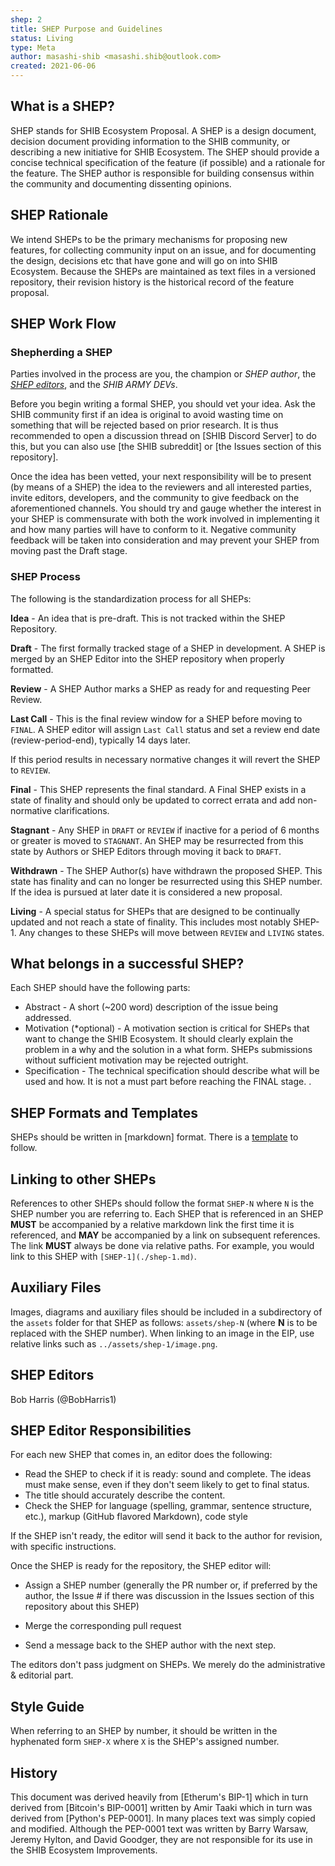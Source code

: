 ```yaml
---
shep: 2
title: SHEP Purpose and Guidelines
status: Living
type: Meta
author: masashi-shib <masashi.shib@outlook.com>
created: 2021-06-06
---
```


## What is a SHEP?

SHEP stands for SHIB Ecosystem Proposal. A SHEP is a design document, decision document providing information to the SHIB community, or describing a new initiative for SHIB Ecosystem. The SHEP should provide a concise technical specification of the feature (if possible) and a rationale for the feature. The SHEP author is responsible for building consensus within the community and documenting dissenting opinions.

## SHEP Rationale

We intend SHEPs to be the primary mechanisms for proposing new features, for collecting community input on an issue, and for documenting the design, decisions etc that have gone and will go on into SHIB Ecosystem. Because the SHEPs are maintained as text files in a versioned repository, their revision history is the historical record of the feature proposal.

## SHEP Work Flow

### Shepherding a SHEP

Parties involved in the process are you, the champion or *SHEP author*, the [*SHEP editors*](#shep-editors), and the *SHIB ARMY DEVs*.

Before you begin writing a formal SHEP, you should vet your idea. Ask the SHIB community first if an idea is original to avoid wasting time on something that will be rejected based on prior research. It is thus recommended to open a discussion thread on [SHIB Discord Server] to do this, but you can also use [the SHIB subreddit] or [the Issues section of this repository]. 

Once the idea has been vetted, your next responsibility will be to present (by means of a SHEP) the idea to the reviewers and all interested parties, invite editors, developers, and the community to give feedback on the aforementioned channels. You should try and gauge whether the interest in your SHEP is commensurate with both the work involved in implementing it and how many parties will have to conform to it. Negative community feedback will be taken into consideration and may prevent your SHEP from moving past the Draft stage.

### SHEP Process 

The following is the standardization process for all SHEPs:

**Idea** - An idea that is pre-draft. This is not tracked within the SHEP Repository.

**Draft** - The first formally tracked stage of a SHEP in development. A SHEP is merged by an SHEP Editor into the SHEP repository when properly formatted.

**Review** - A SHEP Author marks a SHEP as ready for and requesting Peer Review.

**Last Call** - This is the final review window for a SHEP before moving to `FINAL`. A SHEP editor will assign `Last Call` status and set a review end date (review-period-end), typically 14 days later.

If this period results in necessary normative changes it will revert the SHEP to `REVIEW`.

**Final** - This SHEP represents the final standard. A Final SHEP exists in a state of finality and should only be updated to correct errata and add non-normative clarifications.

**Stagnant** - Any SHEP in `DRAFT` or `REVIEW` if inactive for a period of 6 months or greater is moved to `STAGNANT`. An SHEP may be resurrected from this state by Authors or SHEP Editors through moving it back to `DRAFT`.

**Withdrawn** - The SHEP Author(s) have withdrawn the proposed SHEP. This state has finality and can no longer be resurrected using this SHEP number. If the idea is pursued at later date it is considered a new proposal.

**Living** - A special status for SHEPs that are designed to be continually updated and not reach a state of finality. This includes most notably SHEP-1. Any changes to these SHEPs will move between `REVIEW` and `LIVING` states.

## What belongs in a successful SHEP?

Each SHEP should have the following parts:

- Abstract - A short (~200 word) description of the issue being addressed.
- Motivation (*optional) - A motivation section is critical for SHEPs that want to change the SHIB Ecosystem. It should clearly explain the problem in a why and the solution in a what form. SHEPs submissions without sufficient motivation may be rejected outright.
- Specification - The technical specification should describe what will be used and how. It is not a must part before reaching the FINAL stage. .

## SHEP Formats and Templates

SHEPs should be written in [markdown] format. There is a [template](../shep-template.md) to follow.

## Linking to other SHEPs

References to other SHEPs should follow the format `SHEP-N` where `N` is the SHEP number you are referring to.  Each SHEP that is referenced in an SHEP **MUST** be accompanied by a relative markdown link the first time it is referenced, and **MAY** be accompanied by a link on subsequent references.  The link **MUST** always be done via relative paths. For example, you would link to this SHEP with `[SHEP-1](./shep-1.md)`.

## Auxiliary Files

Images, diagrams and auxiliary files should be included in a subdirectory of the `assets` folder for that SHEP as follows: `assets/shep-N` (where **N** is to be replaced with the SHEP number). When linking to an image in the EIP, use relative links such as `../assets/shep-1/image.png`.

## SHEP Editors

Bob Harris (@BobHarris1)

## SHEP Editor Responsibilities

For each new SHEP that comes in, an editor does the following:

- Read the SHEP to check if it is ready: sound and complete. The ideas must make sense, even if they don't seem likely to get to final status.
- The title should accurately describe the content.
- Check the SHEP for language (spelling, grammar, sentence structure, etc.), markup (GitHub flavored Markdown), code style

If the SHEP isn't ready, the editor will send it back to the author for revision, with specific instructions.

Once the SHEP is ready for the repository, the SHEP editor will:

- Assign a SHEP number (generally the PR number or, if preferred by the author, the Issue # if there was discussion in the Issues section of this repository about this SHEP)

- Merge the corresponding pull request

- Send a message back to the SHEP author with the next step.

The editors don't pass judgment on SHEPs. We merely do the administrative & editorial part.

## Style Guide

When referring to an SHEP by number, it should be written in the hyphenated form `SHEP-X` where `X` is the SHEP's assigned number.

## History

This document was derived heavily from [Etherum's BIP-1] which in turn derived from [Bitcoin's BIP-0001] written by Amir Taaki which in turn was derived from [Python's PEP-0001]. In many places text was simply copied and modified. Although the PEP-0001 text was written by Barry Warsaw, Jeremy Hylton, and David Goodger, they are not responsible for its use in the SHIB Ecosystem Improvements.

